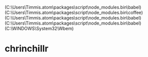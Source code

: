 (C:\Users\Timmis\.atom\packages\script\node_modules\.bin\babel)
(C:\Users\Timmis\.atom\packages\script\node_modules\.bin\coffee)
(C:\Users\Timmis\.atom\packages\script\node_modules\.bin\babel)
(C:\Users\Timmis\.atom\packages\script\node_modules\.bin\babel)
(C:\WINDOWS\System32\Wbem)
# chrinchillr

